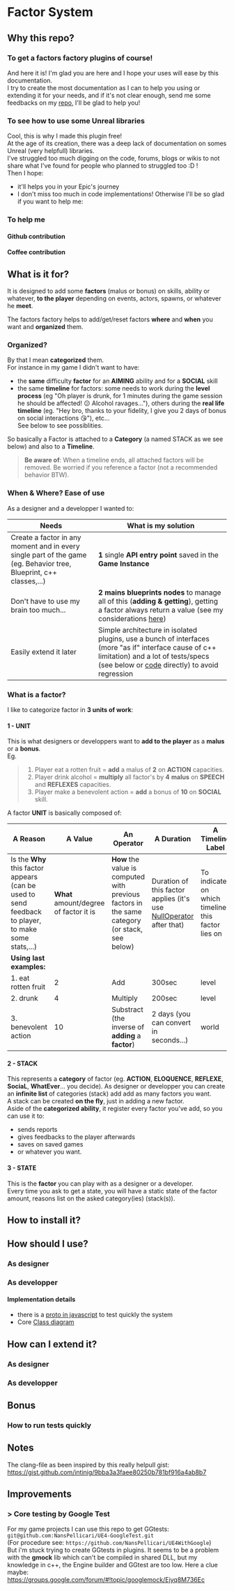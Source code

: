 # Factor System

## Why this repo?

### To get a factors factory plugins of course!

And here it is! I'm glad you are here and I hope your uses will ease by this documentation.  
I try to create the most documentation as I can to help you using or extending it for your needs, and if it's not clear enough, send me some feedbacks on my [repo](https://github.com/NansPellicari/UE4-NansFactorsFactory), I'll be glad to help you!

### To see how to use some Unreal libraries

Cool, this is why I made this plugin free!  
At the age of its creation, there was a deep lack of documentation on somes Unreal (very helpfull) libraries.  
I've struggled too much digging on the code, forums, blogs or wikis to not share what I've found for people who planned to struggled too :D !  
Then I hope:

-   it'll helps you in your Epic's journey
-   I don't miss too much in code implementations! Otherwise I'll be so glad if you want to help me:

### To help me

#### Github contribution

#### Coffee contribution

## What is it for?

It is designed to add some **factors** (malus or bonus) on skills, ability or whatever, **to the player** depending on events, actors, spawns, or whatever he **meet**.

The factors factory helps to add/get/reset factors **where** and **when** you want and **organized** them.

### Organized?

By that I mean **categorized** them.  
For instance in my game I didn't want to have:

-   the **same** difficulty **factor** for an **AIMING** ability and for a **SOCIAL** skill
-   the same **timeline** for factors: some needs to work during the **level process** (eg "Oh player is drunk, for 1 minutes during the game session he should be affected! :confused: Alcohol ravages..."), others during the **real life timeline** (eg. "Hey bro, thanks to your fidelity, I give you 2 days of bonus on social interactions :kissing_heart:"), etc...  
    See below to see possiblities.

So basically a Factor is attached to a **Category** (a named STACK as we see below) and also to a **Timeline**.

> **Be aware of**: When a timeline ends, all attached factors will be removed. Be worried if you reference a factor (not a recommended behavior BTW).

### When & Where? Ease of use

As a designer and a developper I wanted to:

| Needs                                                                                                              | What is my solution                                                                                                                                                                                                                                            |
| ------------------------------------------------------------------------------------------------------------------ | -------------------------------------------------------------------------------------------------------------------------------------------------------------------------------------------------------------------------------------------------------------- |
| Create a factor in any moment and in every single part of the game (eg. Behavior tree, Blueprint, c++ classes,...) | **1** single **API entry point** saved in the **Game Instance**                                                                                                                                                                                                |
| Don't have to use my brain too much...                                                                             | **2 mains blueprints nodes** to manage all of this (**adding & getting**), getting a factor always return a value (see my considerations [here](./Source/NansFactorsFactoryUE4/Public/FactorFactory.h))                                                        |
| Easily extend it later                                                                                             | Simple architecture in isolated plugins, use a bunch of interfaces (more "as if" interface cause of c++ limitation) and a lot of tests/specs (see below or [code](./Source/NansFactorsFactoryCore/Private/Specs/Factor.spec.cpp) directly) to avoid regression |

### What is a factor?

I like to categorize factor in **3 units of work**:

#### 1 - UNIT

This is what designers or developpers want to **add to the player** as a **malus** or a **bonus**.  
Eg.

> 1. Player eat a rotten fruit = **add** a malus of **2** on **ACTION** capacities.
> 2. Player drink alcohol = **multiply** all factor's by **4** **malus** on **SPEECH** and **REFLEXES** capacities.
> 3. Player make a benevolent action = **add** a bonus of **10** on **SOCIAL** skill.

A factor **UNIT** is basically composed of:

| A Reason                                                                                            | A Value                                | An Operator                                                                                    | A Duration                                                                                                                                | A Timeline Label                                   |
| --------------------------------------------------------------------------------------------------- | -------------------------------------- | ---------------------------------------------------------------------------------------------- | ----------------------------------------------------------------------------------------------------------------------------------------- | -------------------------------------------------- |
| Is the **Why** this factor appears (can be used to send feedback to player, to make some stats,...) | **What** amount/degree of factor it is | **How** the value is computed with previous factors in the same category (or stack, see below) | Duration of this factor applies (it's use [NullOperator](./Source/NansFactorsFactoryCore/Private/Operator/FactorOperator.cpp) after that) | To indicates on which timeline this factor lies on |
| **Using last examples:**                                                                            |
| 1. eat rotten fruit                                                                                 | 2                                      | Add                                                                                            | 300sec                                                                                                                                    | level                                              |
| 2. drunk                                                                                            | 4                                      | Multiply                                                                                       | 200sec                                                                                                                                    | level                                              |
| 3. benevolent action                                                                                | 10                                     | Substract (the inverse of **adding** a **factor**)                                             | 2 days (you can convert in seconds...)                                                                                                    | world                                              |

#### 2 - STACK

This represents a **category** of factor (eg. **ACTION**, **ELOQUENCE**, **REFLEXE**, **SociaL**, **WhatEver**... you decide). As designer or developper you can create an **infinite list** of categories (stack) add add as many factors you want.  
A stack can be created **on the fly**, just in adding a new factor.  
Aside of the **categorized ability**, it register every factor you've add, so you can use it to:

-   sends reports
-   gives feedbacks to the player afterwards
-   saves on saved games
-   or whatever you want.

#### 3 - STATE

This is the **factor** you can play with as a designer or a developer.  
Every time you ask to get a state, you will have a static state of the factor amount, reasons list on the asked category(ies) (stack(s)).

## How to install it?

## How should I use?

### As designer

### As developper

#### Implementation details

-   there is a [proto in javascript](../JsProto/proto.js) to test quickly the system
-   Core [Class diagram](./Docs/Core/ClassDiagram.md)

## How can I extend it?

### As designer

### As developper

## Bonus

### How to run tests quickly

## Notes

The clang-file as been inspired by this really helpull gist: https://gist.github.com/intinig/9bba3a3faee80250b781bf916a4ab8b7

## Improvements

### > Core testing by Google Test

For my game projects I can use this repo to get GGtests: `git@github.com:NansPellicari/UE4-GoogleTest.git`  
(For procedure see: `https://github.com/NansPellicari/UE4WithGoogle`)  
But i'm stuck trying to create GGtests in plugins.
It seems to be a problem with the **gmock** lib which can't be compiled in shared DLL, but my knowledge in c++, the Engine builder and GGtest are too low. Here a clue maybe: https://groups.google.com/forum/#!topic/googlemock/Ejyq8M736Ec
